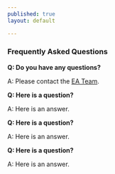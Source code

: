 ```yaml
---
published: true
layout: default

---
```

### Frequently Asked Questions 


**Q: Do you have any questions?**

A: Please contact the <a href="mailto:ea_planning@gsa.gov">EA Team</a>.

**Q: Here is a question?**

A: Here is an answer.

**Q: Here is a question?**

A: Here is an answer.

**Q: Here is a question?**

A: Here is an answer.





<body id="FAQ"></body>